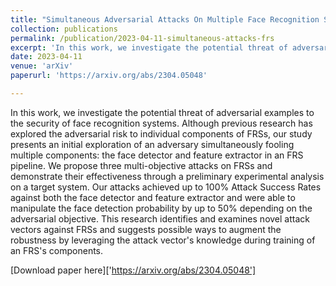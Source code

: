 ```yaml
---
title: "Simultaneous Adversarial Attacks On Multiple Face Recognition System Components"
collection: publications
permalink: /publication/2023-04-11-simultaneous-attacks-frs
excerpt: 'In this work, we investigate the potential threat of adversarial examples to the security of face recognition systems.'
date: 2023-04-11
venue: 'arXiv'
paperurl: 'https://arxiv.org/abs/2304.05048'

---
```

In this work, we investigate the potential threat of adversarial examples to the security of face recognition systems. Although previous research has explored the adversarial risk to individual components of FRSs, our study presents an initial exploration of an adversary simultaneously fooling multiple components: the face detector and feature extractor in an FRS pipeline. We propose three multi-objective attacks on FRSs and demonstrate their effectiveness through a preliminary experimental analysis on a target system. Our attacks achieved up to 100% Attack Success Rates against both the face detector and feature extractor and were able to manipulate the face detection probability by up to 50% depending on the adversarial objective. This research identifies and examines novel attack vectors against FRSs and suggests possible ways to augment the robustness by leveraging the attack vector's knowledge during training of an FRS's components.


[Download paper here]['https://arxiv.org/abs/2304.05048']
